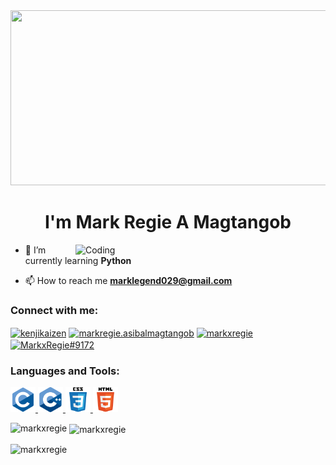 <head><img align="center alt="banner" width="3000" height="280" src="https://miro.medium.com/v2/resize:fit:1100/format:webp/0*eIhVp0KXrXSSHORN.gif">
</head>
<h1 align="center">I'm Mark Regie A Magtangob</h1>
<img align="right" alt="Coding" width="400" src="https://media.tenor.com/cX92mi1p-NYAAAAd/coding-anime.gif">

- 🌱 I’m currently learning **Python**

- 📫 How to reach me **marklegend029@gmail.com**

<h3 align="left">Connect with me:</h3>
<p align="left">
<a href="https://twitter.com/kenjikaizen" target="blank"><img align="center" src="https://raw.githubusercontent.com/rahuldkjain/github-profile-readme-generator/master/src/images/icons/Social/twitter.svg" alt="kenjikaizen" height="30" width="40" /></a>
<a href="https://fb.com/markregie.asibalmagtangob" target="blank"><img align="center" src="https://raw.githubusercontent.com/rahuldkjain/github-profile-readme-generator/master/src/images/icons/Social/facebook.svg" alt="markregie.asibalmagtangob" height="30" width="40" /></a>
<a href="https://instagram.com/markxregie" target="blank"><img align="center" src="https://raw.githubusercontent.com/rahuldkjain/github-profile-readme-generator/master/src/images/icons/Social/instagram.svg" alt="markxregie" height="30" width="40" /></a>
<a href="https://discord.gg/MarkxRegie#9172" target="blank"><img align="center" src="https://raw.githubusercontent.com/rahuldkjain/github-profile-readme-generator/master/src/images/icons/Social/discord.svg" alt="MarkxRegie#9172" height="30" width="40" /></a>
</p>

<h3 align="left">Languages and Tools:</h3>
<p align="left"> <a href="https://www.cprogramming.com/" target="_blank" rel="noreferrer"> <img src="https://raw.githubusercontent.com/devicons/devicon/master/icons/c/c-original.svg" alt="c" width="40" height="40"/> </a> <a href="https://www.w3schools.com/cpp/" target="_blank" rel="noreferrer"> <img src="https://raw.githubusercontent.com/devicons/devicon/master/icons/cplusplus/cplusplus-original.svg" alt="cplusplus" width="40" height="40"/> </a> <a href="https://www.w3schools.com/css/" target="_blank" rel="noreferrer"> <img src="https://raw.githubusercontent.com/devicons/devicon/master/icons/css3/css3-original-wordmark.svg" alt="css3" width="40" height="40"/> </a> <a href="https://www.w3.org/html/" target="_blank" rel="noreferrer"> <img src="https://raw.githubusercontent.com/devicons/devicon/master/icons/html5/html5-original-wordmark.svg" alt="html5" width="40" height="40"/>  </a> </p>

<p><img align="left" src="https://github-readme-stats.vercel.app/api/top-langs?username=markxregie&show_icons=true&locale=en&layout=compact" alt="markxregie" /></p>

<p>&nbsp;<img align="center" src="https://github-readme-stats.vercel.app/api?username=markxregie&show_icons=true&locale=en" alt="markxregie" /></p>

<p><img align="center" src="https://github-readme-streak-stats.herokuapp.com/?user=markxregie&" alt="markxregie" /></p>
